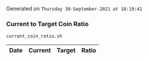 Generated on `Thursday 30-September-2021 at 18:19:41`

### Current to Target Coin Ratio
`current_coin_ratio.sh`

Date|Current|Target|Ratio
---|---|---|---
